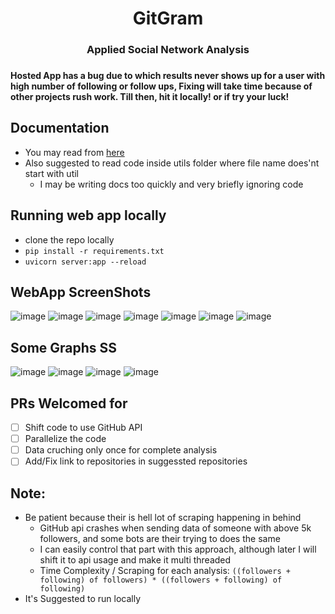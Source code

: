 <h1 align="center">GitGram</h1>
<h3 align="center">Applied Social Network Analysis<h3>

#### Hosted App has a bug due to which results never shows up for a user with high number of following or follow ups, Fixing will take time because of other projects rush work. Till then, hit it locally! or if try your luck!


## Documentation
- You may read from [here](https://gitgram.herokuapp.com/documentation)
- Also suggested to read code inside utils folder where file name does'nt start with util
  - I may be writing docs too quickly and very briefly ignoring code
  
## Running web app locally
- clone the repo locally
- `pip install -r requirements.txt`
- `uvicorn server:app --reload`


## WebApp ScreenShots
![image](https://user-images.githubusercontent.com/41824020/97091109-e9c60780-1656-11eb-892a-658770664f8a.png)
![image](https://user-images.githubusercontent.com/41824020/97091074-a4093f00-1656-11eb-8314-2364296fc729.png)
![image](https://user-images.githubusercontent.com/41824020/97091083-b4211e80-1656-11eb-9bc0-055d9779a4a3.png)
![image](https://user-images.githubusercontent.com/41824020/97091282-73c2a000-1658-11eb-87dc-c3ef2792ce14.png)
![image](https://user-images.githubusercontent.com/41824020/97091556-4971e200-165a-11eb-9791-a30828225bce.png)
![image](https://user-images.githubusercontent.com/41824020/97091671-1a0fa500-165b-11eb-9465-e9aae2eea97d.png)
![image](https://user-images.githubusercontent.com/41824020/97091737-b9cd3300-165b-11eb-9806-f0b8507fd4ff.png)

## Some Graphs SS
![image](https://user-images.githubusercontent.com/41824020/97091015-3e1cb780-1656-11eb-850b-db7eb22709dd.png)
![image](https://user-images.githubusercontent.com/41824020/97091020-4e349700-1656-11eb-99a4-18553482dcff.png)
![image](https://user-images.githubusercontent.com/41824020/97091048-7f14cc00-1656-11eb-873a-e3ad514a3cbb.png)
![image](https://user-images.githubusercontent.com/41824020/97091056-8cca5180-1656-11eb-81c2-63e946e59d09.png)

## PRs Welcomed for
- [ ] Shift code to use GitHub API
- [ ] Parallelize the code
- [ ] Data cruching only once for complete analysis
- [ ] Add/Fix link to repositories in suggessted repositories

## Note:
- Be patient because their is hell lot of scraping happening in behind
  - GitHub api crashes when sending data of someone with above 5k followers, and some bots are their trying to does the same
  - I can easily control that part with this approach, although later I will shift it to api usage and make it multi threaded
  - Time Complexity / Scraping for each analysis: `((followers + following) of followers) * ((followers + following) of following)`
- It's Suggested to run locally
